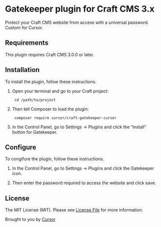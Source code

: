 # Gatekeeper plugin for Craft CMS 3.x

Protect your Craft CMS website from access with a universal password. Custom for Cursor.

## Requirements

This plugin requires Craft CMS 3.0.0 or later.

## Installation

To install the plugin, follow these instructions.

1. Open your terminal and go to your Craft project:

        cd /path/to/project

2. Then tell Composer to load the plugin:

        composer require cursor/craft-gatekeeper-cursor

3. In the Control Panel, go to Settings → Plugins and click the “Install” button for Gatekeeper.

## Configure

To congifure the plugin, follow these instructions.

1. In the Control Panel, go to Settings → Plugins and click the Gatekeeper icon.

2. Then enter the password required to access the website and click save.

## License

The MIT License (MIT). Please see [License File](LICENSE.md) for more information.

Brought to you by [Cursor](http://cursor.co.uk)
